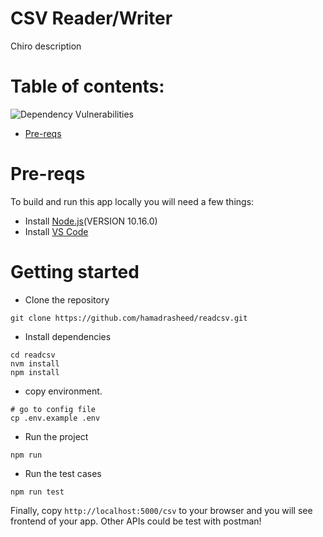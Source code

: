 


# CSV Reader/Writer

Chiro description

# Table of contents:
 ![Dependency Vulnerabilities](https://snyk.io/test/npm/request/badge.svg?style=flat-square)
- [Pre-reqs](#pre-reqs)


# Pre-reqs
To build and run this app locally you will need a few things:
- Install [Node.js](https://nodejs.org/en/)(VERSION 10.16.0)
- Install [VS Code](https://code.visualstudio.com/)

# Getting started
- Clone the repository
```
git clone https://github.com/hamadrasheed/readcsv.git
```
- Install dependencies
```
cd readcsv
nvm install
npm install
```
- copy environment.
```copy env
# go to config file
cp .env.example .env

```
- Run the project
```
npm run 
```
-  Run the test cases
```
npm run test
```

Finally, copy `http://localhost:5000/csv` to your browser and you will see frontend of your app. Other APIs could be test with postman!
